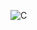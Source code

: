 ![C](https://socialify.git.ci/zryyyy/C/image?description=1&font=Inter&language=1&name=1&owner=1&theme=Auto)
